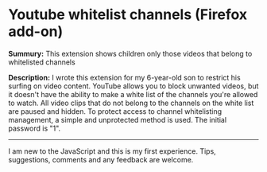 # Youtube whitelist channels (Firefox add-on)

**Summury:** This extension shows children only those videos that belong to whitelisted channels
 	
**Description:** I wrote this extension for my 6-year-old son to restrict his surfing on video content.
YouTube allows you to block unwanted videos, but it doesn't have the ability to make a white list of the channels you're allowed to watch. All video clips that do not belong to the channels on the white list are paused and hidden. To protect access to channel whitelisting management, a simple and unprotected method is used. The initial password is "1".


---
I am new to the JavaScript and this is my first experience. Tips, suggestions, comments and any feedback are welcome.
